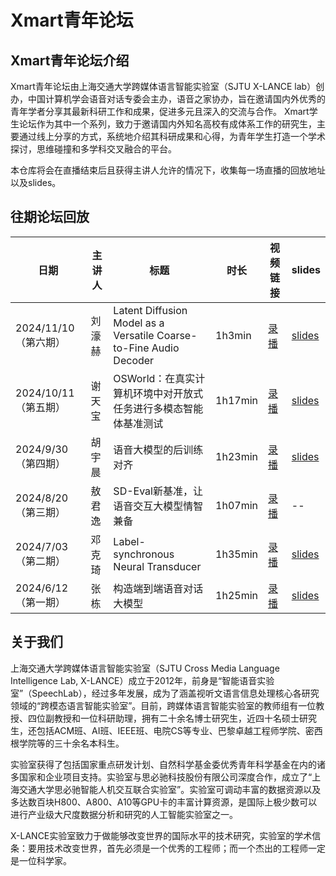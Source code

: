 # Xmart青年论坛
## Xmart青年论坛介绍
Xmart青年论坛由上海交通大学跨媒体语言智能实验室（SJTU X-LANCE lab）创办，中国计算机学会语音对话专委会主办，语音之家协办，旨在邀请国内外优秀的青年学者分享其最新科研工作和成果，促进多元且深入的交流与合作。
Xmart学生论坛作为其中一个系列，致力于邀请国内外知名高校有成体系工作的研究生，主要通过线上分享的方式，系统地介绍其科研成果和心得，为青年学生打造一个学术探讨，思维碰撞和多学科交叉融合的平台。

本仓库将会在直播结束后且获得主讲人允许的情况下，收集每一场直播的回放地址以及slides。

## 往期论坛回放

| 日期 | 主讲人| 标题 | 时长 | 视频链接 | slides |
| -- | -- | -- | -- | -- | -- |
| 2024/11/10 （第六期） | 刘濠赫 |Latent Diffusion Model as a Versatile Coarse-to-Fine Audio Decoder| 1h3min| [录播](https://www.bilibili.com/video/BV1JjmBYYEoW)| [slides](https://github.com/X-LANCE/Xmart/blob/main/slides/xmart_6_haoheliu-talk.pdf) |
| 2024/10/11 （第五期） | 谢天宝 |OSWorld：在真实计算机环境中对开放式任务进行多模态智能体基准测试| 1h17min| [录播](https://www.bilibili.com/video/BV1CpyNYBE6o)| [slides](https://github.com/X-LANCE/Xmart/blob/main/slides/OSWorld_hku_tianbao_Xmart%20-%202024.10.11.pdf) |
| 2024/9/30 （第四期） | 胡宇晨 |语音大模型的后训练对齐| 1h23min| [录播](https://www.bilibili.com/video/BV1uzxeevEb8)| [slides](https://github.com/X-LANCE/Xmart/blob/main/slides/xmart_forum_ntu_yuchenhu_09302024.pdf) |
| 2024/8/20 （第三期） | 敖君逸 |SD-Eval新基准，让语音交互大模型情智兼备| 1h07min| [录播](https://www.bilibili.com/video/BV1hixeeqEkQ)| -- |
| 2024/7/03 （第二期） | 邓克琦 |Label-synchronous Neural Transducer| 1h35min| [录播](https://www.bilibili.com/video/BV1qihreEE6L)| [slides](https://github.com/X-LANCE/Xmart/blob/main/slides/xmart_keqideng_LS-Transducer_Talk_Final.pdf) |
| 2024/6/12 （第一期） | 张栋 |构造端到端语音对话大模型| 1h25min| [录播](https://www.bilibili.com/video/BV1FJ4m137ZB)| [slides](https://github.com/X-LANCE/Xmart/blob/main/slides/xmart_forum_fudan_dongzhang_speechgpt_series_sjtu.pdf) |

## 关于我们
上海交通大学跨媒体语言智能实验室（SJTU Cross Media Language Intelligence Lab, X-LANCE）成立于2012年，前身是“智能语音实验室”（SpeechLab），经过多年发展，成为了涵盖视听文语言信息处理核心各研究领域的“跨模态语言智能实验室”。目前，跨媒体语言智能实验室的教师组有一位教授、四位副教授和一位科研助理，拥有二十余名博士研究生，近四十名硕士研究生，还包括ACM班、AI班、IEEE班、电院CS等专业、巴黎卓越工程师学院、密西根学院等的三十余名本科生。

实验室获得了包括国家重点研发计划、自然科学基金委优秀青年科学基金在内的诸多国家和企业项目支持。实验室与思必驰科技股份有限公司深度合作，成立了“上海交通大学思必驰智能人机交互联合实验室”。实验室可调动丰富的数据资源以及多达数百块H800、A800、A10等GPU卡的丰富计算资源，是国际上极少数可以进行产业级大尺度数据分析和研究的人工智能实验室之一。

X-LANCE实验室致力于做能够改变世界的国际水平的技术研究，实验室的学术信条：要用技术改变世界，首先必须是一个优秀的工程师；而一个杰出的工程师一定是一位科学家。
